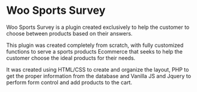 # Woo Sports Survey

Woo Sports Survey is a plugin created exclusively to help the customer to choose between products based on their answers.

This plugin was created completely from scratch, with fully customized functions to serve a sports products Ecommerce that seeks to help the customer choose the ideal products for their needs.

It was created using HTML/CSS to create and organize the layout, PHP to get the proper information from the database and Vanilla JS and Jquery to perform form control and add products to the cart.
